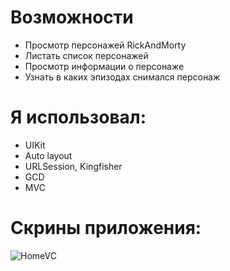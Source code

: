 # Возможности 
- Просмотр персонажей RickAndMorty
- Листать список персонажей
- Просмотр информации о персонаже
- Узнать в каких эпизодах снимался персонаж

# Я использовал: 
- UIKit
- Auto layout
- URLSession, Kingfisher
- GCD
- MVC

# Скрины приложения: 

![HomeVC](https://github.com/MatveiSW/FoodOrder/blob/s/CharactersVC.png) 
